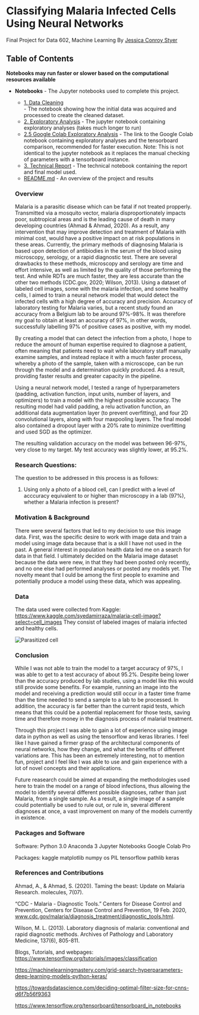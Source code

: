 # Classifying Malaria Infected Cells Using Neural Networks
Final Project for Data 602, Machine Learning
By <a href="https://github.com/Jcc329">Jessica Conroy Styer</a>

## Table of Contents
<b> Notebooks may run faster or slower based on the computational resources available </b>
<ul>
  <li><b>Notebooks</b> - The Jupyter notebooks used to complete this project.</li>
  <ul>
    <li><a href="https://github.com/Jcc329/Investigating-Clusters-Among-US-Birth-Data/blob/main/Notebooks/Data%20Cleaning.ipynb">1. Data Cleaning</a></li> - The notebook showing how the initial data was acquired and processed to create the cleaned dataset.
    <li><a href="https://github.com/Jcc329/Investigating-Clusters-Among-US-Birth-Data/blob/main/Notebooks/Exploratory%20Analysis%20HW%202.ipynb">2. Exploratory Analysis</a> - The jupyter notebook containing exploratory analyses (takes much longer to run) </li>
    <li><a href="https://colab.research.google.com/drive/11Me6TJWDqCsK-7zHNAliLxNJS2_HFwJU?usp=sharing">2.5 Google Colab Exploratory Analysis</a> - The link to the Google Colab notebook containing exploratory analyses and the tensorboard comparison, recommended for faster execution. Note: This is not identical to the jupyter notebook as it replaces the manual checking of parameters with a tensorboard instance. </li>
    <li><a href="https://github.com/Jcc329/Investigating-Clusters-Among-US-Birth-Data/blob/main/Notebooks/Technical%20Notebook%20HW%202.ipynb">3. Technical Report</a> - The technical notebook containing the report and final model used. </li>
  <li><a href="https://github.com/Jcc329/Investigating-Clusters-Among-US-Birth-Data/blob/main/README.md">README.md</a> - An overview of the project and results</li> 
</ul>

### Overview

Malaria is a parasitic disease which can be fatal if not treated propperly. Transmitted via a mosquito vector, malaria disproportionately impacts poor, subtropical areas and is the leading cause of death in many developing countries (Ahmad & Ahmad, 2020). As a result, any intervention that may improve detection and treatment of Malaria with minimal cost, would have a positive impact on at risk populations in these areas. Currently, the primary methods of diagnosing Malaria is based upon detection of antibiodies in the serum of the blood using microscopy, serology, or a rapid diagnostic test. There are several drawbacks to these methods, microscopy and serology are time and effort intensive, as well as limited by the quality of those performing the test. And while RDTs are much faster, they are less accurate than the other two methods (CDC.gov, 2020; Wilson, 2013). Using a dataset of labeled cell images, some with the malaria infection, and some healthy cells, I aimed to train a neural network model that would detect the infected cells with a high degree of accuracy and precision. Accuracy of laboratory testing for Malaria varies, but a recent study found an accuracy from a Belgium lab to be around 97%-98%. It was therefore my goal to obtain at least an accuracy of 97%, in other words, successfully labelling 97% of positive cases as positive, with my model. 

By creating a model that can detect the infection from a photo, I hope to reduce the amount of human expertise required to diagnose a patient, often meaning that patients need to wait while laboratory staff manually examine samples, and instead replace it with a much faster process, whereby a photo of the sample, taken with a microscope, can be run through the model and a determination quickly produced. As a result, providing faster results and greater capacity in the pipeline. 

Using a neural network model, I tested a range of hyperparameters (padding, activation function, input units, number of layers, and optimizers) to train a model with the highest possible accuracy. The resulting model had valid padding, a relu activation function, an additional data augmentation layer (to prevent overfitting), and four 2D convolutional layers, along with four maxpooling layers. The final model also contained a dropout layer with a 20% rate to minimize overfitting and used SGD as the optimizer. 

The resulting validation accuracy on the model was between 96-97%, very close to my target. My test accuracy was slightly lower, at 95.2%.

### Research Questions:

The question to be addressed in this process is as follows:

1. Using only a photo of a blood cell, can I predict with a level of acccuracy equivalent to or higher than microscopy in a lab (97%), whether a Malaria infection is present? 

### Motivation & Background

There were several factors that led to my decision to use this image data. First, was the specific desire to work with image data and train a model using image data because that is a skill I have not used in the past. A general interest in population health data led me on a search for data in that field. I ultimately decided on the Malaria image dataset because the data were new, in that they had been posted only recently, and no one else had performed analyses or posted any models yet. The novelty meant that I ould be among the first people to examine and potentially produce a model using these data, which was appealing. 

### Data

The data used were collected from Kaggle: https://www.kaggle.com/syedamirraza/malaria-cell-image?select=cell_images
They consist of labeled images of malaria infected and healthy cells. 

<img src="C:\Users\15856\Data 602\FinalProject\Cell_Images\cell_images\train\parasitized\C33P1thinF_IMG_20150619_114756a_cell_179.png" alt="Parasitized cell">

### Conclusion

While I was not able to train the model to a target accuracy of 97%, I was able to get to a test accuracy of about 95.2%. Despite being lower than the accuracy produced by lab studies, using a model like this would still provide some benefits. For example, running an image into the model and receiving a prediction would still occur in a faster time frame than the time needed to send a sample to a lab to be processed. In addition, the accuracy is far better than the current rapid tests, which means that this could be a potential replacement for those tests, saving time and therefore money in the diagnosis process of malarial treatment. 

Through this project I was able to gain a lot of experience using image data in python as well as using the tensorflow and keras libraries. I feel like I have gained a firmer grasp of the architectural components of neural networks, how they change, and what the benefits of different variations are. This has been an extremely interesting, not to mention fun, project and I feel like I was able to use and gain experience with a lot of novel concepts and  their applications.

Future reasearch could be aimed at expanding the methodologies used here to train the model on a range of blood infections, thus allowing the model to identify several different possible diagnoses, rather than just Malaria, from a single sample. As a result, a single image of a sample could potentially be used to rule out, or rule in, several different diagnoses at once, a vast improvement on many of the models currently in existence. 

### Packages and Software

Software:
Python 3.0
Anaconda 3
Jupyter Notebooks
Google Colab Pro

Packages:
kaggle
matplotlib
numpy
os
PIL
tensorflow
pathlib
keras

### References and Contributions

Ahmad, A., & Ahmad, S. (2020). Taming the beast: Update on Malaria Research. molecules, 7(07).

“CDC - Malaria - Diagnostic Tools.” Centers for Disease Control and Prevention, Centers for Disease Control and Prevention, 19 Feb. 2020, www.cdc.gov/malaria/diagnosis_treatment/diagnostic_tools.html. 

Wilson, M. L. (2013). Laboratory diagnosis of malaria: conventional and rapid diagnostic methods. Archives of Pathology and Laboratory Medicine, 137(6), 805-811.

Blogs, Tutorials, and webpages:
https://www.tensorflow.org/tutorials/images/classification

https://machinelearningmastery.com/grid-search-hyperparameters-deep-learning-models-python-keras/

https://towardsdatascience.com/deciding-optimal-filter-size-for-cnns-d6f7b56f9363

https://www.tensorflow.org/tensorboard/tensorboard_in_notebooks
